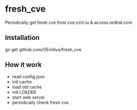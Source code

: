 # fresh_cve
Periodically get fresh cve from cve.circl.lu &amp; access.redhat.com

## Installation
go get github.com/OEmilius/fresh_cve

## How it work
- read config.json
- init cache
- load old cache
- init LOADER
- start web server
- periodically check fresh cve
